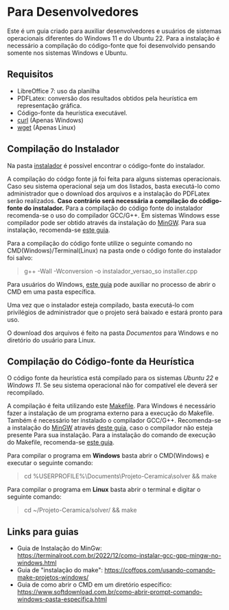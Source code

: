 # Para Desenvolvedores

Este é um guia criado para auxiliar desenvolvedores e usuários de sistemas operacionais diferentes do Windows 11 e do Ubuntu 22. Para a instalação é necessário a compilação do código-fonte que foi desenvolvido pensando somente nos sistemas Windows e Ubuntu.


## Requisitos

- LibreOffice 7: uso da planilha
- PDFLatex: conversão dos resultados obtidos pela heurística em representação gráfica.
- Código-fonte da heurística executável.
- [curl](https://curl.se/) (Apenas Windows)
- [wget](https://www.gnu.org/software/wget/) (Apenas Linux)

## Compilação do Instalador

Na pasta [instalador](https://github.com/thuzax/Projeto-Ceramica-Dev/blob/main/instalador/) é possível encontrar o código-fonte do instalador.

A compilação do códgo fonte já foi feita para alguns sistemas operacionais. Caso seu sistema operacional seja um dos listados, basta executá-lo como administrador que o download dos arquivos e a instalação do PDFLatex serão realizados. **Caso contrário será necessária a compilação do código-fonte do instalador.** Para a compilação do código fonte do instalador recomenda-se o uso do compilador GCC/G++. Em sistemas Windows esse compilador pode ser obtido através da instalação do [MinGW](https://www.mingw-w64.org/). Para sua instalação, recomenda-se [este guia](https://terminalroot.com.br/2022/12/como-instalar-gcc-gpp-mingw-no-windows.html). 

Para a compilação do código fonte utilize o seguinte comando no CMD(Windows)/Terminal(Linux) na pasta onde o código fonte do instalador foi salvo:

> g++ -Wall -Wconversion -o instalador_versao_so installer.cpp

Para usuários do Windows, [este guia](https://www.softdownload.com.br/como-abrir-prompt-comando-windows-pasta-especifica.html) pode auxiliar no processo de abrir o CMD em uma pasta específica.

Uma vez que o instalador esteja compilado, basta executá-lo com privilégios de administrador que o projeto será baixado e estará pronto para uso.

O download dos arquivos é feito na pasta *Documentos* para Windows e no diretório do usuário para Linux.

## Compilação do Código-fonte da Heurística

O código fonte da heurística está compilado para os sistemas *Ubuntu 22* e *Windows 11*. Se seu sistema operacional não for compatível ele deverá ser recompilado.

A compilação é feita utilizando este [Makefile](solver/Makefile). Para Windows é necessário fazer a instalação de um programa externo para a execução do Makefile. Também é necessário ter instalado o compilador GCC/G++. Recomenda-se a instalação do [MinGW](https://www.mingw-w64.org/) através [deste guia](https://terminalroot.com.br/2022/12/como-instalar-gcc-gpp-mingw-no-windows.html), caso o compilador não esteja presente Para sua instalação. Para a instalação do comando de execução do Makefile, recomenda-se [este guia](https://coffops.com/usando-comando-make-projetos-windows/).


Para compilar o programa em **Windows** basta abrir o CMD(Windows) e executar o seguinte comando:

> cd %USERPROFILE%\Documents\Projeto-Ceramica\solver && make

Para compilar o programa em **Linux** basta abrir o terminal e digitar o seguinte comando:

> cd ~/Projeto-Ceramica/solver/ && make


## Links para guias

- Guia de Instalação do MinGw: https://terminalroot.com.br/2022/12/como-instalar-gcc-gpp-mingw-no-windows.html
- Guia de "instalação do make": https://coffops.com/usando-comando-make-projetos-windows/
- Guia de como abrir o CMD em um diretório específico: https://www.softdownload.com.br/como-abrir-prompt-comando-windows-pasta-especifica.html